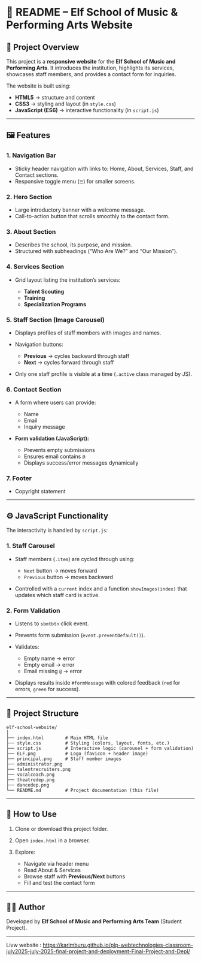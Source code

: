 # 📖 README – Elf School of Music & Performing Arts Website

## 🎯 Project Overview

This project is a **responsive website** for the **Elf School of Music and Performing Arts**.
It introduces the institution, highlights its services, showcases staff members, and provides a contact form for inquiries.

The website is built using:

* **HTML5** → structure and content
* **CSS3** → styling and layout (in `style.css`)
* **JavaScript (ES6)** → interactive functionality (in `script.js`)

---

## 🖼️ Features

### 1. **Navigation Bar**

* Sticky header navigation with links to: Home, About, Services, Staff, and Contact sections.
* Responsive toggle menu (`☰`) for smaller screens.

### 2. **Hero Section**

* Large introductory banner with a welcome message.
* Call-to-action button that scrolls smoothly to the contact form.

### 3. **About Section**

* Describes the school, its purpose, and mission.
* Structured with subheadings (“Who Are We?” and “Our Mission”).

### 4. **Services Section**

* Grid layout listing the institution’s services:

  * **Talent Scouting**
  * **Training**
  * **Specialization Programs**

### 5. **Staff Section (Image Carousel)**

* Displays profiles of staff members with images and names.
* Navigation buttons:

  * **Previous** → cycles backward through staff
  * **Next** → cycles forward through staff
* Only one staff profile is visible at a time (`.active` class managed by JS).

### 6. **Contact Section**

* A form where users can provide:

  * Name
  * Email
  * Inquiry message
* **Form validation (JavaScript):**

  * Prevents empty submissions
  * Ensures email contains `@`
  * Displays success/error messages dynamically

### 7. **Footer**

* Copyright statement

---

## ⚙️ JavaScript Functionality

The interactivity is handled by `script.js`:

### 1. **Staff Carousel**

* Staff members (`.item`) are cycled through using:

  * `Next` button → moves forward
  * `Previous` button → moves backward
* Controlled with a `current` index and a function `showImages(index)` that updates which staff card is active.

### 2. **Form Validation**

* Listens to `sbmtbtn` click event.
* Prevents form submission (`event.preventDefault()`).
* Validates:

  * Empty name → error
  * Empty email → error
  * Email missing `@` → error
* Displays results inside `#formMessage` with colored feedback (`red` for errors, `green` for success).

---

## 📂 Project Structure

```
elf-school-website/
│
├── index.html        # Main HTML file
├── style.css         # Styling (colors, layout, fonts, etc.)
├── script.js         # Interactive logic (carousel + form validation)
├── ELF.png           # Logo (favicon + header image)
├── principal.png     # Staff member images
├── administrator.png
├── talentrecruiters.png
├── vocalcoach.png
├── theatredep.png
├── dancedep.png
└── README.md         # Project documentation (this file)
```

---

## 🚀 How to Use

1. Clone or download this project folder.
2. Open `index.html` in a browser.
3. Explore:

   * Navigate via header menu
   * Read About & Services
   * Browse staff with **Previous/Next** buttons
   * Fill and test the contact form


---

## 👨‍💻 Author

Developed by **Elf School of Music and Performing Arts Team** (Student Project).

---

Livw website : https://karlmburu.github.io/plp-webtechnologies-classroom-july2025-july-2025-final-project-and-deployment-Final-Project-and-Depl/

